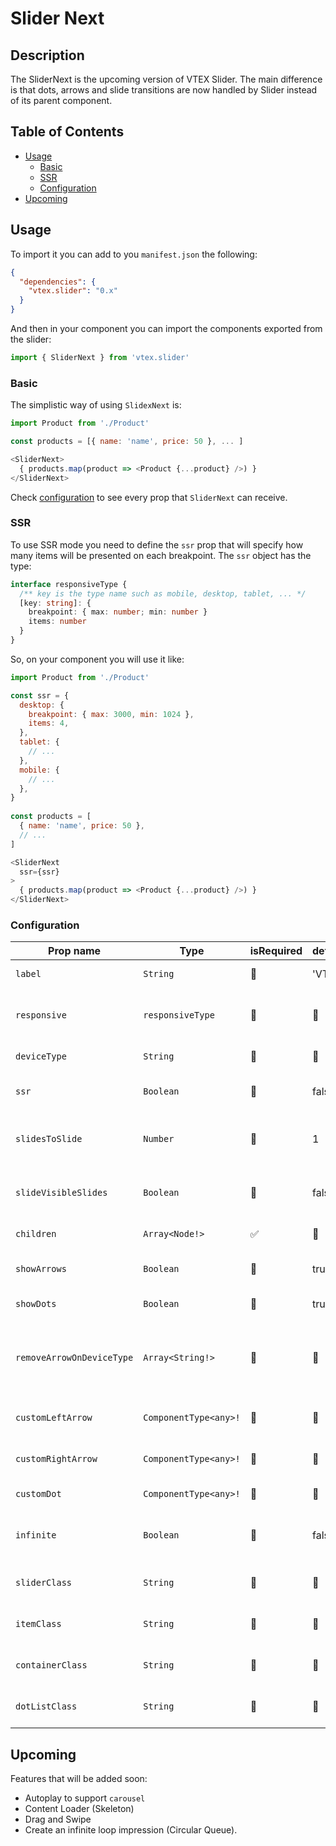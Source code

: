 # Slider Next

## Description

The SliderNext is the upcoming version of VTEX Slider. The main difference is that dots, arrows and slide transitions are now handled by Slider instead of its parent component.

## Table of Contents

- [Usage](#usage)
  - [Basic](#basic)
  - [SSR](#ssr)
  - [Configuration](#configuration)
- [Upcoming](#upcoming)

## Usage

To import it you can add to you `manifest.json` the following:

```json
{
  "dependencies": {
    "vtex.slider": "0.x"
  }
}
```

And then in your component you can import the components exported from the slider:

```javascript
import { SliderNext } from 'vtex.slider'
```

### Basic

The simplistic way of using `SlidexNext` is:

```javascript
import Product from './Product'

const products = [{ name: 'name', price: 50 }, ... ]

<SliderNext>
  { products.map(product => <Product {...product} />) }
</SliderNext>
```

Check [configuration](#configuration) to see every prop that `SliderNext` can receive.

### SSR

To use SSR mode you need to define the `ssr` prop that will specify how many items will be presented on each breakpoint. The `ssr` object has the type:

```typescript
interface responsiveType {
  /** key is the type name such as mobile, desktop, tablet, ... */
  [key: string]: {
    breakpoint: { max: number; min: number }
    items: number
  }
}
```

So, on your component you will use it like:

```javascript
import Product from './Product'

const ssr = {
  desktop: {
    breakpoint: { max: 3000, min: 1024 },
    items: 4,
  },
  tablet: {
    // ...
  },
  mobile: {
    // ...
  },
}
  
const products = [
  { name: 'name', price: 50 },
  // ...
]

<SliderNext
  ssr={ssr}
>
  { products.map(product => <Product {...product} />) }
</SliderNext>  
```

### Configuration

| Prop name | Type | isRequired | defaultValue | Description |
| --- | --- | --- | --- | --- |
| `label` | `String` | 🚫 | 'VTEX Slider' | Aria label of slider
| `responsive` | `responsiveType` | 🚫| 🚫 | Number of elements per breakpoint |
| `deviceType` | `String`  | 🚫 | 🚫 | The device type |
| `ssr`  | `Boolean` | 🚫 | false | If is SSR mode or not |
| `slidesToSlide`  | `Number` | 🚫 | 1 | Number of slides that are passed each time |
| `slideVisibleSlides` | `Boolean` | 🚫 | false | Pass all the visible slides at once |
| `children` | `Array<Node!>` | ✅ | 🚫 | Elements to render |
| `showArrows`  | `Boolean` | 🚫 | true | If should show arrows |
| `showDots` | `Boolean` | 🚫 | true | If should show dots |
| `removeArrowOnDeviceType` | `Array<String!>`  | 🚫 | 🚫 | Which device types that arrows should be hidden |
| `customLeftArrow` | `ComponentType<any>!` | 🚫 | 🚫 | Custom arrow on left |
| `customRightArrow` | `ComponentType<any>!` | 🚫 | 🚫 | Custom arrow on right |
| `customDot` | `ComponentType<any>!` | 🚫 | 🚫 | Custom dots |
| `infinite` | `Boolean` | 🚫 | false | Whatever is infinite mode or not |
| `sliderClass` | `String` | 🚫 | 🚫 | Custom class for slider |
| `itemClass` | `String` | 🚫 | 🚫 | Custom class for item |
| `containerClass` | `String` | 🚫 | 🚫 | Custom class for container |
| `dotListClass` | `String` | 🚫 | 🚫 | Custom class for dots |

## Upcoming

Features that will be added soon:

- Autoplay to support `carousel`
- Content Loader (Skeleton)
- Drag and Swipe
- Create an infinite loop impression (Circular Queue).
